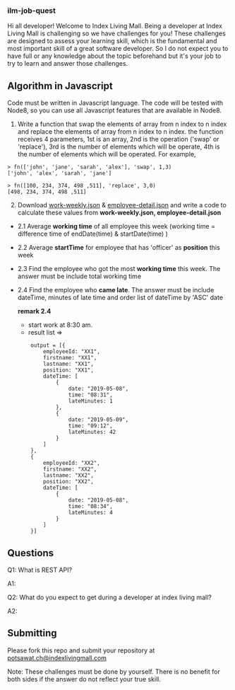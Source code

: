 ### ilm-job-quest

Hi all developer! Welcome to Index Living Mall. Being a developer at Index Living Mall is challenging so we have challenges for you! These challenges are designed to assess your learning skill, which is the fundamental and most important skill of a great software developer. So I do not expect you to have full or any knowledge about the topic beforehand but it's your job to try to learn and answer those challenges.

## Algorithm in Javascript
Code must be written in Javascript language. The code will be tested with Node8, so you can use all Javascript features that are available in Node8.

1. Write a function that swap the elements of array from n index to n index and replace the elements of array from n index to n index. the function receives 4 parameters, 1st is an array, 2nd is the operation ('swap' or 'replace'), 3rd is the number of elements which will be operate, 4th is the number of elements which will be operated. For example,

```
> fn(['john', 'jane', 'sarah', 'alex'], 'swap', 1,3)
['john', 'alex', 'sarah', 'jane']

> fn([100, 234, 374, 498 ,511], 'replace', 3,0)
[498, 234, 374, 498 ,511]
```

2. Download [work-weekly.json](https://github.com/indexlivingmall/ilm-job-quest/blob/master/work-weekly.json) & [employee-detail.json](https://github.com/indexlivingmall/ilm-job-quest/blob/master/employee-detail.json) and write a code to calculate these values from **work-weekly.json, employee-detail.json**
- 2.1 Average **working time** of all employee this week (working time = difference time of endDate(time) & startDate(time) )
- 2.2 Average **startTime** for employee that has 'officer' as **position** this week
- 2.3 Find the employee who got the most **working time** this week. The answer must be include total working time
- 2.4 Find the employee who **came late**. The answer must be include dateTime, minutes of late time and order list of dateTime by 'ASC' date

    **remark 2.4**
    - start work at 8:30 am.
    - result list => 
    ```
        output = [{
            employeeId: "XX1",
            firstname: "XX1",
            lastname: "XX1",
            position: "XX1",
            dateTime: [
                {
                    date: "2019-05-08",
                    time: "08:31",
                    lateMinutes: 1
                },
                {
                    date: "2019-05-09",
                    time: "09:12",
                    lateMinutes: 42
                }
            ]
        },
        {
            employeeId: "XX2",
            firstname: "XX2",
            lastname: "XX2",
            position: "XX2",
            dateTime: [
                {
                    date: "2019-05-08",
                    time: "08:34",
                    lateMinutes: 4
                }
            ]
        }]
    ```

## Questions
Q1: What is REST API?

A1: <insert your answer here>

Q2: What do you expect to get during a developer at index living mall?

A2: <insert your answer here>

## Submitting

Please fork this repo and submit your repository at potsawat.ch@indexlivingmall.com 

Note: These challenges must be done by yourself. There is no benefit for both sides if the answer do not reflect your true skill.